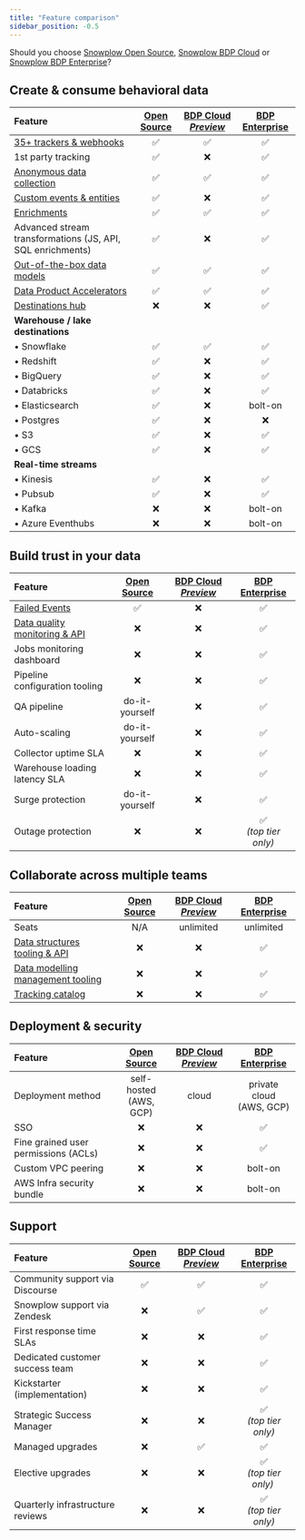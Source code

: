 ```yaml
---
title: "Feature comparison"
sidebar_position: -0.5
---
```


Should you choose [Snowplow Open Source](/docs/getting-started-on-snowplow-open-source/index.md), [Snowplow BDP Cloud](/docs/getting-started-with-snowplow-bdp/cloud/index.md) or [Snowplow BDP Enterprise](/docs/getting-started-with-snowplow-bdp/enterprise/index.md)?

## Create & consume behavioral data

| Feature | [Open Source](/docs/getting-started-on-snowplow-open-source/index.md) | [BDP Cloud *Preview*](/docs/getting-started-with-snowplow-bdp/cloud/index.md) | [BDP Enterprise](/docs/getting-started-with-snowplow-bdp/enterprise/index.md) | 
|:--|:-:|:-:|:-:|
| [35+ trackers & webhooks](/docs/collecting-data/index.md) | ✅ | ✅ | ✅ |
| 1st party tracking | ✅ | ❌ | ✅ |
| [Anonymous data collection](/docs/recipes/recipe-anonymous-tracking/index.md) | ✅ | ✅ | ✅ |
| [Custom events & entities](/docs/understanding-tracking-design/out-of-the-box-vs-custom-events-and-entities/index.md) | ✅ | ❌ | ✅ |
| [Enrichments](/docs/enriching-your-data/available-enrichments/index.md) | ✅ | ✅ | ✅ |
| Advanced stream transformations (JS, API, SQL enrichments) | ✅ | ❌ | ✅ |
| [Out-of-the-box data models](/docs/modeling-your-data/what-is-data-modeling/index.md)  | ✅ | ✅ | ✅ |
| [Data Product Accelerators](https://snowplow.io/data-product-accelerators/) | ✅ | ✅ | ✅ |
| [Destinations hub](https://snowplow.io/destination-hub/) | ❌ | ❌ | ✅ |
| **Warehouse / lake destinations** | | | |
| • Snowflake | ✅ | ✅ | ✅ |
| • Redshift | ✅ | ❌ | ✅ |
| • BigQuery | ✅ | ❌ | ✅ |
| • Databricks | ✅ | ❌ | ✅ |
| • Elasticsearch | ✅ | ❌ | bolt-on |
| • Postgres | ✅ | ❌ | ❌ |
| • S3 | ✅ | ❌ | ✅ |
| • GCS | ✅ | ❌ | ✅ |
| **Real-time streams** | | | |
| • Kinesis | ✅ | ❌ | ✅ |
| • Pubsub | ✅ | ❌ | ✅ |
| • Kafka | ❌ | ❌ | bolt-on |
| • Azure Eventhubs | ❌ | ❌ | bolt-on |

## Build trust in your data

| Feature | [Open Source](/docs/getting-started-on-snowplow-open-source/index.md) | [BDP Cloud *Preview*](/docs/getting-started-with-snowplow-bdp/cloud/index.md) | [BDP Enterprise](/docs/getting-started-with-snowplow-bdp/enterprise/index.md) | 
|:--|:-:|:-:|:-:|
| [Failed Events](/docs/managing-data-quality/failed-events/understanding-failed-events/index.md) | ✅ | ❌ | ✅ |
| [Data quality monitoring & API](/docs/managing-data-quality/failed-events/failed-events-in-the-ui/index.md) | ❌ | ❌ | ✅ |
| Jobs monitoring dashboard | ❌ | ❌ | ✅ |
| Pipeline configuration tooling | ❌ | ❌ | ✅ |
| QA pipeline | do-it-yourself | ❌ | ✅ |
| Auto-scaling | do-it-yourself | ❌ | ✅ |
| Collector uptime SLA | ❌ | ❌ | ✅ |
| Warehouse loading latency SLA | ❌ | ❌ | ✅ |
| Surge protection | do-it-yourself | ❌ | ✅ |
| Outage protection | ❌ | ❌ | ✅<br/>_(top tier only)_ |

## Collaborate across multiple teams

| Feature | [Open Source](/docs/getting-started-on-snowplow-open-source/index.md) | [BDP Cloud *Preview*](/docs/getting-started-with-snowplow-bdp/cloud/index.md) | [BDP Enterprise](/docs/getting-started-with-snowplow-bdp/enterprise/index.md) | 
|:--|:-:|:-:|:-:|
| Seats | N/A | unlimited | unlimited |
| [Data structures tooling & API](/docs/understanding-tracking-design/managing-data-structures/index.md) | ❌ | ❌ | ✅ |
| [Data modelling management tooling](/docs/modeling-your-data/running-data-models-via-snowplow-bdp/dbt/using-dbt/index.md) | ❌ | ❌ | ✅ |
| [Tracking catalog](/docs/discovering-data/tracking-catalog/index.md) | ❌ | ❌ | ✅ |

## Deployment & security

| Feature | [Open Source](/docs/getting-started-on-snowplow-open-source/index.md) | [BDP Cloud *Preview*](/docs/getting-started-with-snowplow-bdp/cloud/index.md) | [BDP Enterprise](/docs/getting-started-with-snowplow-bdp/enterprise/index.md) | 
|:--|:-:|:-:|:-:|
| Deployment method | self-hosted<br/>(AWS, GCP) | cloud | private cloud<br/>(AWS, GCP) |
| SSO | ❌ | ❌ | ✅ |
| Fine grained user permissions (ACLs) | ❌ | ❌ | ✅ |
| Custom VPC peering | ❌ | ❌ | bolt-on |
| AWS Infra security bundle | ❌ | ❌ | bolt-on |

## Support

| Feature | [Open Source](/docs/getting-started-on-snowplow-open-source/index.md) | [BDP Cloud *Preview*](/docs/getting-started-with-snowplow-bdp/cloud/index.md) | [BDP Enterprise](/docs/getting-started-with-snowplow-bdp/enterprise/index.md) | 
|:--|:-:|:-:|:-:|
| Community support via Discourse | ✅ | ✅ | ✅ |
| Snowplow support via Zendesk | ❌ | ✅ | ✅ |
| First response time SLAs | ❌ | ❌ | ✅ |
| Dedicated customer success team | ❌ | ❌ | ✅ |
| Kickstarter (implementation) | ❌ | ❌ | ✅ |
| Strategic Success Manager | ❌ | ❌ | ✅<br/>_(top tier only)_ |
| Managed upgrades | ❌ | ✅ | ✅ |
| Elective upgrades | ❌ | ❌ | ✅<br/>_(top tier only)_ |
| Quarterly infrastructure reviews | ❌ | ❌ | ✅<br/>_(top tier only)_ |